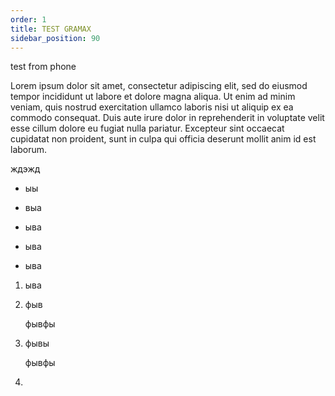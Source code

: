 ```yaml
---
order: 1
title: TEST GRAMAX
sidebar_position: 90
---
```


test from phone

Lorem ipsum dolor sit amet, consectetur adipiscing elit, sed do eiusmod tempor incididunt ut labore et dolore magna aliqua. Ut enim ad minim veniam, quis nostrud exercitation ullamco laboris nisi ut aliquip ex ea commodo consequat. Duis aute irure dolor in reprehenderit in voluptate velit esse cillum dolore eu fugiat nulla pariatur. Excepteur sint occaecat cupidatat non proident, sunt in culpa qui officia deserunt mollit anim id est laborum.

ждэжд

-  ыы

-  выа

-  ыва

-  ыва

-  ыва



1. ыва

2. фыв

   фывфы

3. фывы

   фывфы

4.  
